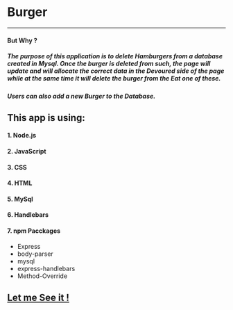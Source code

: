 # Burger
---

#### But Why ?
##### The purpose of this application is to delete Hamburgers from a database created in Mysql. Once the burger is deleted from such, the page will update and will allocate the correct data in the **_Devoured_** side of the page while at the same time it will delete the burger from the **_Eat one of these_**.

##### Users can also add a new Burger to the Database. 

## This app is using:

#### 1. Node.js
#### 2. JavaScript
#### 3. CSS
#### 4. HTML
#### 5. MySql
#### 6. Handlebars
#### 7. npm Pacckages
 * Express
 * body-parser
 * mysql
 * express-handlebars
 * Method-Override

## [Let me See it !][app link]

[app link]:http://tranquil-beach-33922.herokuapp.com/


